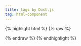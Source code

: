 ```yaml
---
title: tags by Dust.js
tag: html-component
---
```


{% highlight html %}
{% raw %}
    
{% endraw %}
{% endhighlight %}